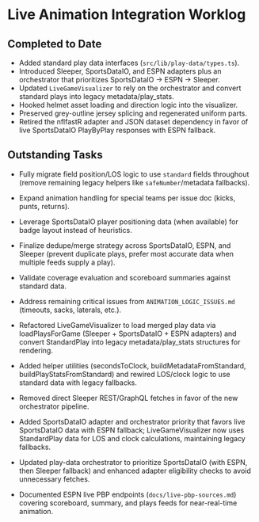# Live Animation Integration Worklog

## Completed to Date
- Added standard play data interfaces (`src/lib/play-data/types.ts`).
- Introduced Sleeper, SportsDataIO, and ESPN adapters plus an orchestrator that prioritizes SportsDataIO → ESPN → Sleeper.
- Updated `LiveGameVisualizer` to rely on the orchestrator and convert standard plays into legacy metadata/play_stats.
- Hooked helmet asset loading and direction logic into the visualizer.
- Preserved grey-outline jersey splicing and regenerated uniform parts.
- Retired the nflfastR adapter and JSON dataset dependency in favor of live SportsDataIO PlayByPlay responses with ESPN fallback.

## Outstanding Tasks
- Fully migrate field position/LOS logic to use `standard` fields throughout (remove remaining legacy helpers like `safeNumber`/metadata fallbacks).
- Expand animation handling for special teams per issue doc (kicks, punts, returns).
- Leverage SportsDataIO player positioning data (when available) for badge layout instead of heuristics.
- Finalize dedupe/merge strategy across SportsDataIO, ESPN, and Sleeper (prevent duplicate plays, prefer most accurate data when multiple feeds supply a play).
- Validate coverage evaluation and scoreboard summaries against standard data.
- Address remaining critical issues from `ANIMATION_LOGIC_ISSUES.md` (timeouts, sacks, laterals, etc.).

- Refactored LiveGameVisualizer to load merged play data via loadPlaysForGame (Sleeper + SportsDataIO + ESPN adapters) and convert StandardPlay into legacy metadata/play_stats structures for rendering.
- Added helper utilities (secondsToClock, buildMetadataFromStandard, buildPlayStatsFromStandard) and rewired LOS/clock logic to use standard data with legacy fallbacks.
- Removed direct Sleeper REST/GraphQL fetches in favor of the new orchestrator pipeline.
- Added SportsDataIO adapter and orchestrator priority that favors live SportsDataIO data with ESPN fallback; LiveGameVisualizer now uses StandardPlay data for LOS and clock calculations, maintaining legacy fallbacks.

- Updated play-data orchestrator to prioritize SportsDataIO (with ESPN, then Sleeper fallback) and enhanced adapter eligibility checks to avoid unnecessary fetches.
- Documented ESPN live PBP endpoints (`docs/live-pbp-sources.md`) covering scoreboard, summary, and plays feeds for near-real-time animation.
